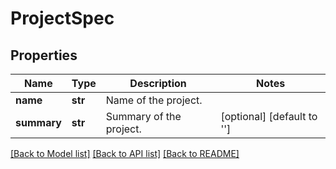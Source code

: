 # ProjectSpec

## Properties
Name | Type | Description | Notes
------------ | ------------- | ------------- | -------------
**name** | **str** | Name of the project. | 
**summary** | **str** | Summary of the project. | [optional] [default to '']

[[Back to Model list]](../README.md#documentation-for-models) [[Back to API list]](../README.md#documentation-for-api-endpoints) [[Back to README]](../README.md)

